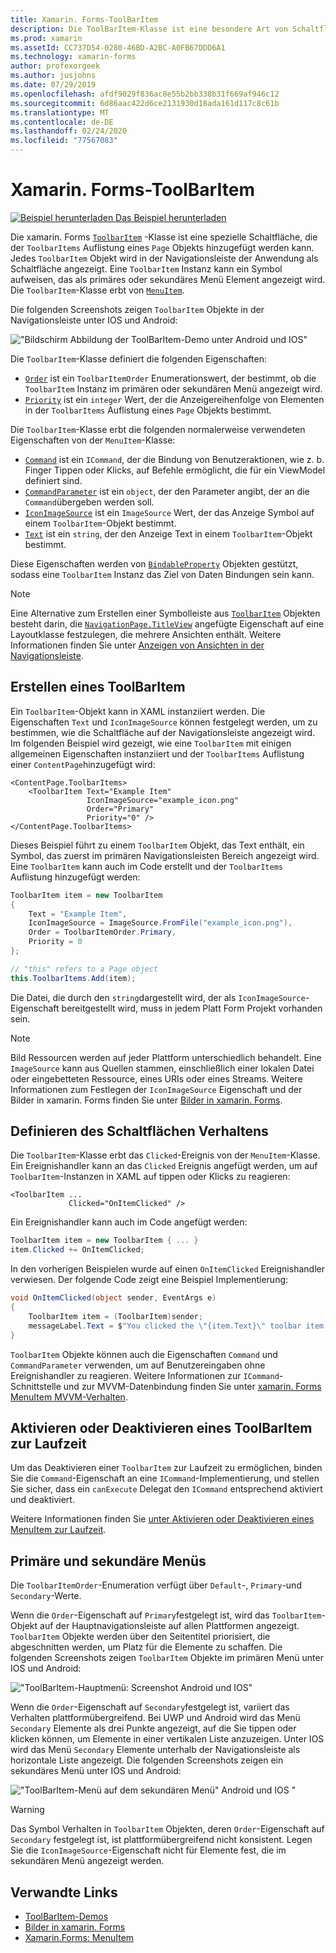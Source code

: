 ```yaml
---
title: Xamarin. Forms-ToolBarItem
description: Die ToolBarItem-Klasse ist eine besondere Art von Schaltfläche, die in der Navigationsleiste einer Anwendung verwendet wird.
ms.prod: xamarin
ms.assetId: CC737D54-0280-46BD-A2BC-A0FB67DDD6A1
ms.technology: xamarin-forms
author: profexorgeek
ms.author: jusjohns
ms.date: 07/29/2019
ms.openlocfilehash: afdf9029f836ac8e55b2bb338b31f669af946c12
ms.sourcegitcommit: 6d86aac422d6ce2131930d18ada161d117c8c61b
ms.translationtype: MT
ms.contentlocale: de-DE
ms.lasthandoff: 02/24/2020
ms.locfileid: "77567083"
---
```

# <a name="xamarinforms-toolbaritem"></a>Xamarin. Forms-ToolBarItem

[![Beispiel herunterladen](~/media/shared/download.png) Das Beispiel herunterladen](https://docs.microsoft.com/samples/xamarin/xamarin-forms-samples/userinterface-toolbaritem/)

Die xamarin. Forms [`ToolbarItem`](xref:Xamarin.Forms.ToolbarItem) -Klasse ist eine spezielle Schaltfläche, die der `ToolbarItems` Auflistung eines `Page` Objekts hinzugefügt werden kann. Jedes `ToolbarItem` Objekt wird in der Navigationsleiste der Anwendung als Schaltfläche angezeigt. Eine `ToolbarItem` Instanz kann ein Symbol aufweisen, das als primäres oder sekundäres Menü Element angezeigt wird. Die `ToolbarItem`-Klasse erbt von [`MenuItem`](xref:Xamarin.Forms.MenuItem).

Die folgenden Screenshots zeigen `ToolbarItem` Objekte in der Navigationsleiste unter IOS und Android:

!["Bildschirm Abbildung der ToolBarItem-Demo unter Android und IOS"](toolbaritem-images/toolbaritem-device-screenshot.png "Bildschirm Abbildung von ToolBarItem-Demo unter Android und IOS")

Die `ToolbarItem`-Klasse definiert die folgenden Eigenschaften:

* [`Order`](xref:Xamarin.Forms.ToolbarItem.Order) ist ein `ToolbarItemOrder` Enumerationswert, der bestimmt, ob die `ToolbarItem` Instanz im primären oder sekundären Menü angezeigt wird.
* [`Priority`](xref:Xamarin.Forms.ToolbarItem.Priority) ist ein `integer` Wert, der die Anzeigereihenfolge von Elementen in der `ToolbarItems` Auflistung eines `Page` Objekts bestimmt.

Die `ToolbarItem`-Klasse erbt die folgenden normalerweise verwendeten Eigenschaften von der `MenuItem`-Klasse:

* [`Command`](xref:Xamarin.Forms.MenuItem.Command) ist ein `ICommand`, der die Bindung von Benutzeraktionen, wie z. b. Finger Tippen oder Klicks, auf Befehle ermöglicht, die für ein ViewModel definiert sind.
* [`CommandParameter`](xref:Xamarin.Forms.MenuItem.CommandParameter) ist ein `object`, der den Parameter angibt, der an die `Command`übergeben werden soll.
* [`IconImageSource`](xref:Xamarin.Forms.MenuItem.IconImageSource) ist ein `ImageSource` Wert, der das Anzeige Symbol auf einem `ToolbarItem`-Objekt bestimmt.
* [`Text`](xref:Xamarin.Forms.MenuItem.Text) ist ein `string`, der den Anzeige Text in einem `ToolbarItem`-Objekt bestimmt.

Diese Eigenschaften werden von [`BindableProperty`](xref:Xamarin.Forms.BindableProperty) Objekten gestützt, sodass eine `ToolbarItem` Instanz das Ziel von Daten Bindungen sein kann.

> [!NOTE]
> Eine Alternative zum Erstellen einer Symbolleiste aus [`ToolbarItem`](xref:Xamarin.Forms.ToolbarItem) Objekten besteht darin, die [`NavigationPage.TitleView`](xref:Xamarin.Forms.NavigationPage.TitleViewProperty) angefügte Eigenschaft auf eine Layoutklasse festzulegen, die mehrere Ansichten enthält. Weitere Informationen finden Sie unter [Anzeigen von Ansichten in der Navigationsleiste](~/xamarin-forms/app-fundamentals/navigation/hierarchical.md#displaying-views-in-the-navigation-bar).

## <a name="create-a-toolbaritem"></a>Erstellen eines ToolBarItem

Ein `ToolbarItem`-Objekt kann in XAML instanziiert werden. Die Eigenschaften `Text` und `IconImageSource` können festgelegt werden, um zu bestimmen, wie die Schaltfläche auf der Navigationsleiste angezeigt wird. Im folgenden Beispiel wird gezeigt, wie eine `ToolbarItem` mit einigen allgemeinen Eigenschaften instanziiert und der `ToolbarItems` Auflistung einer `ContentPage`hinzugefügt wird:

```xaml
<ContentPage.ToolbarItems>
    <ToolbarItem Text="Example Item"
                 IconImageSource="example_icon.png"
                 Order="Primary"
                 Priority="0" />
</ContentPage.ToolbarItems>
```

Dieses Beispiel führt zu einem `ToolbarItem` Objekt, das Text enthält, ein Symbol, das zuerst im primären Navigationsleisten Bereich angezeigt wird. Eine `ToolbarItem` kann auch im Code erstellt und der `ToolbarItems` Auflistung hinzugefügt werden:

```csharp
ToolbarItem item = new ToolbarItem
{
    Text = "Example Item",
    IconImageSource = ImageSource.FromFile("example_icon.png"),
    Order = ToolbarItemOrder.Primary,
    Priority = 0
};

// "this" refers to a Page object
this.ToolbarItems.Add(item);
```

Die Datei, die durch den `string`dargestellt wird, der als `IconImageSource`-Eigenschaft bereitgestellt wird, muss in jedem Platt Form Projekt vorhanden sein.

> [!NOTE]
> Bild Ressourcen werden auf jeder Plattform unterschiedlich behandelt. Eine `ImageSource` kann aus Quellen stammen, einschließlich einer lokalen Datei oder eingebetteten Ressource, eines URIs oder eines Streams. Weitere Informationen zum Festlegen der `IconImageSource` Eigenschaft und der Bilder in xamarin. Forms finden Sie unter [Bilder in xamarin. Forms](~/xamarin-forms/user-interface/images.md).

## <a name="define-button-behavior"></a>Definieren des Schaltflächen Verhaltens

Die `ToolbarItem`-Klasse erbt das `Clicked`-Ereignis von der `MenuItem`-Klasse. Ein Ereignishandler kann an das `Clicked` Ereignis angefügt werden, um auf `ToolbarItem`-Instanzen in XAML auf tippen oder Klicks zu reagieren:

```xaml
<ToolbarItem ...
             Clicked="OnItemClicked" />
```

Ein Ereignishandler kann auch im Code angefügt werden:

```csharp
ToolbarItem item = new ToolbarItem { ... }
item.Clicked += OnItemClicked;
```

In den vorherigen Beispielen wurde auf einen `OnItemClicked` Ereignishandler verwiesen. Der folgende Code zeigt eine Beispiel Implementierung:

```csharp
void OnItemClicked(object sender, EventArgs e)
{
    ToolbarItem item = (ToolbarItem)sender;
    messageLabel.Text = $"You clicked the \"{item.Text}\" toolbar item.";
}
```

`ToolbarItem` Objekte können auch die Eigenschaften `Command` und `CommandParameter` verwenden, um auf Benutzereingaben ohne Ereignishandler zu reagieren. Weitere Informationen zur `ICommand`-Schnittstelle und zur MVVM-Datenbindung finden Sie unter [xamarin. Forms MenuItem MVVM-Verhalten](~/xamarin-forms/user-interface/menuitem.md#define-menuitem-behavior-with-mvvm).

## <a name="enable-or-disable-a-toolbaritem-at-runtime"></a>Aktivieren oder Deaktivieren eines ToolBarItem zur Laufzeit

Um das Deaktivieren einer `ToolbarItem` zur Laufzeit zu ermöglichen, binden Sie die `Command`-Eigenschaft an eine `ICommand`-Implementierung, und stellen Sie sicher, dass ein `canExecute` Delegat den `ICommand` entsprechend aktiviert und deaktiviert.

Weitere Informationen finden Sie [unter Aktivieren oder Deaktivieren eines MenuItem zur Laufzeit](menuitem.md#enable-or-disable-a-menuitem-at-runtime).

## <a name="primary-and-secondary-menus"></a>Primäre und sekundäre Menüs

Die `ToolbarItemOrder`-Enumeration verfügt über `Default`-, `Primary`-und `Secondary`-Werte.

Wenn die `Order`-Eigenschaft auf `Primary`festgelegt ist, wird das `ToolbarItem`-Objekt auf der Hauptnavigationsleiste auf allen Plattformen angezeigt. `ToolbarItem` Objekte werden über den Seitentitel priorisiert, die abgeschnitten werden, um Platz für die Elemente zu schaffen. Die folgenden Screenshots zeigen `ToolbarItem` Objekte im primären Menü unter IOS und Android:

!["ToolBarItem-Hauptmenü: Screenshot Android und IOS"](toolbaritem-images/toolbaritem-primary-menu.png "Bildschirm Abbildung des primären ToolBarItem-Menüs unter Android und IOS")

Wenn die `Order`-Eigenschaft auf `Secondary`festgelegt ist, variiert das Verhalten plattformübergreifend. Bei UWP und Android wird das Menü `Secondary` Elemente als drei Punkte angezeigt, auf die Sie tippen oder klicken können, um Elemente in einer vertikalen Liste anzuzeigen. Unter IOS wird das Menü `Secondary` Elemente unterhalb der Navigationsleiste als horizontale Liste angezeigt. Die folgenden Screenshots zeigen ein sekundäres Menü unter IOS und Android:

!["ToolBarItem-Menü auf dem sekundären Menü" Android und IOS "](toolbaritem-images/toolbaritem-secondary-menu.png "Bildschirm Abbildung des sekundären ToolBarItem-Menüs unter Android und IOS")

> [!WARNING]
> Das Symbol Verhalten in `ToolbarItem` Objekten, deren `Order`-Eigenschaft auf `Secondary` festgelegt ist, ist plattformübergreifend nicht konsistent. Legen Sie die `IconImageSource`-Eigenschaft nicht für Elemente fest, die im sekundären Menü angezeigt werden.

## <a name="related-links"></a>Verwandte Links

* [ToolBarItem-Demos](https://docs.microsoft.com/samples/xamarin/xamarin-forms-samples/userinterface-toolbaritem/)
* [Bilder in xamarin. Forms](~/xamarin-forms/user-interface/images.md)
* [Xamarin.Forms: MenuItem](~/xamarin-forms/user-interface/menuitem.md)
